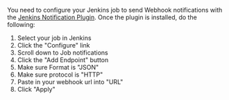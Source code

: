 You need to configure your Jenkins job to send Webhook notifications with the [Jenkins Notification Plugin](https://wiki.jenkins-ci.org/display/JENKINS/Notification+Plugin). Once the plugin is installed, do the following:

1. Select your job in Jenkins
2. Click the "Configure" link
3. Scroll down to Job notifications
4. Click the "Add Endpoint" button
5. Make sure Format is "JSON"
6. Make sure protocol is "HTTP"
7. Paste in your webhook url into "URL"
8. Click "Apply"

